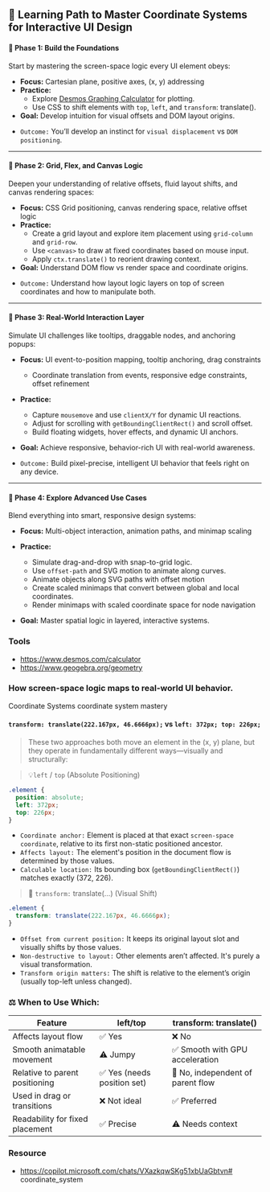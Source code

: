 ## 📘 Learning Path to Master Coordinate Systems for Interactive UI Design

#### 🧭 **Phase 1: Build the Foundations**
Start by mastering the screen-space logic every UI element obeys:

- **Focus:** Cartesian plane, positive axes, (x, y) addressing
- **Practice:**
  - Explore [Desmos Graphing Calculator](https://www.desmos.com/calculator) for plotting.
  - Use CSS to shift elements with `top`, `left`, and `transform`: translate().
- **Goal:** Develop intuition for visual offsets and DOM layout origins.

* `Outcome:` You’ll develop an instinct for `visual displacement` vs `DOM positioning`.

---

#### 🎨 **Phase 2: Grid, Flex, and Canvas Logic**
Deepen your understanding of relative offsets, fluid layout shifts, and canvas rendering spaces:

- **Focus:** CSS Grid positioning, canvas rendering space, relative offset logic
- **Practice:**
  - Create a grid layout and explore item placement using `grid-column` and `grid-row`.
  - Use `<canvas>` to draw at fixed coordinates based on mouse input.
  - Apply `ctx.translate()` to reorient drawing context.
- **Goal:** Understand DOM flow vs render space and coordinate origins.

* `Outcome:` Understand how layout logic layers on top of screen coordinates and how to manipulate both.

---

#### 🚀 **Phase 3: Real-World Interaction Layer**
Simulate UI challenges like tooltips, draggable nodes, and anchoring popups:

- **Focus:** UI event-to-position mapping, tooltip anchoring, drag constraints
  - Coordinate translation from events, responsive edge constraints, offset refinement

- **Practice:**
  - Capture `mousemove` and use `clientX/Y` for dynamic UI reactions.
  - Adjust for scrolling with `getBoundingClientRect()` and scroll offset.
  - Build floating widgets, hover effects, and dynamic UI anchors.
- **Goal:** Achieve responsive, behavior-rich UI with real-world awareness.

* `Outcome:` Build pixel-precise, intelligent UI behavior that feels right on any device.

---

#### 🧠 **Phase 4: Explore Advanced Use Cases**
Blend everything into smart, responsive design systems:

- **Focus:** Multi-object interaction, animation paths, and minimap scaling
- **Practice:**
  - Simulate drag-and-drop with snap-to-grid logic.
  - Use `offset-path` and SVG motion to animate along curves.
  - Animate objects along SVG paths with offset motion
  - Create scaled minimaps that convert between global and local coordinates.
  - Render minimaps with scaled coordinate space for node navigation

- **Goal:** Master spatial logic in layered, interactive systems.

### Tools
* https://www.desmos.com/calculator
* https://www.geogebra.org/geometry


### How screen-space logic maps to real-world UI behavior.
Coordinate Systems
coordinate system mastery

#### `transform: translate(222.167px, 46.6666px);` vs `left: 372px; top: 226px;`
> These two approaches both move an element in the (x, y) plane, but they operate in fundamentally different ways—visually and structurally:

> 💡`left` / `top` (Absolute Positioning)
```css
.element {
  position: absolute;
  left: 372px;
  top: 226px;
}
```

* `Coordinate anchor:` Element is placed at that exact `screen-space coordinate`, relative to its first non-static positioned ancestor.
* `Affects layout:` The element's position in the document flow is determined by those values.
* `Calculable location:` Its bounding box (`getBoundingClientRect()`) matches exactly (372, 226).

> 🎯 `transform:` translate(...) (Visual Shift)
```css
.element {
  transform: translate(222.167px, 46.6666px);
}
```

* `Offset from current position:` It keeps its original layout slot and visually shifts by those values.
* `Non-destructive to layout:` Other elements aren’t affected. It's purely a visual transformation.
* `Transform origin matters:` The shift is relative to the element’s origin (usually top-left unless changed).

### ⚖️ When to Use Which:

|Feature|left/top|transform: translate()|
|--- |--- |--- |
|Affects layout flow|✅ Yes|❌ No|
|Smooth animatable movement|⚠️ Jumpy|✅ Smooth with GPU acceleration|
|Relative to parent positioning|✅ Yes (needs position set)|🚫 No, independent of parent flow|
|Used in drag or transitions|❌ Not ideal|✅ Preferred|
|Readability for fixed placement|✅ Precise|⚠️ Needs context|



### Resource
* https://copilot.microsoft.com/chats/VXazkqwSKg51xbUaGbtvn#   c o o r d i n a t e _ s y s t e m  
 